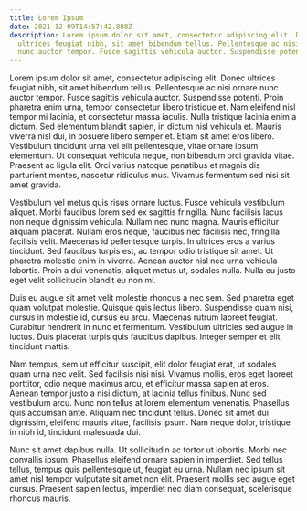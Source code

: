 ```yaml
---
title: Lorem Ipsum
date: 2021-12-09T14:57:42.888Z
description: Lorem ipsum dolor sit amet, consectetur adipiscing elit. Donec
  ultrices feugiat nibh, sit amet bibendum tellus. Pellentesque ac nisi ornare
  nunc auctor tempor. Fusce sagittis vehicula auctor. Suspendisse potenti.
---
```

Lorem ipsum dolor sit amet, consectetur adipiscing elit. Donec ultrices feugiat nibh, sit amet bibendum tellus. Pellentesque ac nisi ornare nunc auctor tempor. Fusce sagittis vehicula auctor. Suspendisse potenti. Proin pharetra enim urna, tempor consectetur libero tristique et. Nam eleifend nisl tempor mi lacinia, et consectetur massa iaculis. Nulla tristique lacinia enim a dictum. Sed elementum blandit sapien, in dictum nisl vehicula et. Mauris viverra nisl dui, in posuere libero semper et. Etiam sit amet eros libero. Vestibulum tincidunt urna vel elit pellentesque, vitae ornare ipsum elementum. Ut consequat vehicula neque, non bibendum orci gravida vitae. Praesent ac ligula elit. Orci varius natoque penatibus et magnis dis parturient montes, nascetur ridiculus mus. Vivamus fermentum sed nisi sit amet gravida.

Vestibulum vel metus quis risus ornare luctus. Fusce vehicula vestibulum aliquet. Morbi faucibus lorem sed ex sagittis fringilla. Nunc facilisis lacus non neque dignissim vehicula. Nullam nec nunc magna. Mauris efficitur aliquam placerat. Nullam eros neque, faucibus nec facilisis nec, fringilla facilisis velit. Maecenas id pellentesque turpis. In ultrices eros a varius tincidunt. Sed faucibus turpis est, ac tempor odio tristique sit amet. Ut pharetra molestie enim in viverra. Aenean auctor nisl nec urna vehicula lobortis. Proin a dui venenatis, aliquet metus ut, sodales nulla. Nulla eu justo eget velit sollicitudin blandit eu non mi.

Duis eu augue sit amet velit molestie rhoncus a nec sem. Sed pharetra eget quam volutpat molestie. Quisque quis lectus libero. Suspendisse quam nisi, cursus in molestie id, cursus eu arcu. Maecenas rutrum laoreet feugiat. Curabitur hendrerit in nunc et fermentum. Vestibulum ultricies sed augue in luctus. Duis placerat turpis quis faucibus dapibus. Integer semper et elit tincidunt mattis.

Nam tempus, sem ut efficitur suscipit, elit dolor feugiat erat, ut sodales quam urna nec velit. Sed facilisis nisi nisi. Vivamus mollis, eros eget laoreet porttitor, odio neque maximus arcu, et efficitur massa sapien at eros. Aenean tempor justo a nisi dictum, at lacinia tellus finibus. Nunc sed vestibulum arcu. Nunc non tellus at lorem elementum venenatis. Phasellus quis accumsan ante. Aliquam nec tincidunt tellus. Donec sit amet dui dignissim, eleifend mauris vitae, facilisis ipsum. Nam neque dolor, tristique in nibh id, tincidunt malesuada dui.

Nunc sit amet dapibus nulla. Ut sollicitudin ac tortor ut lobortis. Morbi nec convallis ipsum. Phasellus eleifend ornare sapien in imperdiet. Sed tellus tellus, tempus quis pellentesque ut, feugiat eu urna. Nullam nec ipsum sit amet nisl tempor vulputate sit amet non elit. Praesent mollis sed augue eget cursus. Praesent sapien lectus, imperdiet nec diam consequat, scelerisque rhoncus mauris.
